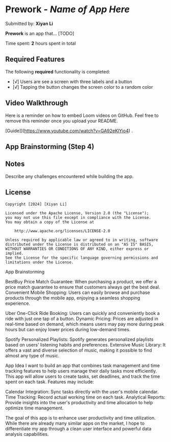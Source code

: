 # Prework - *Name of App Here*

Submitted by: **Xiyan Li**

**Prework** is an app that... [TODO] 

Time spent: **2** hours spent in total

## Required Features

The following **required** functionality is completed:

- [√] Users are see a screen with three labels and a button
- [√] Tapping the button changes the screen color to a random color
 
## Video Walkthrough

Here is a reminder on how to embed Loom videos on GitHub. Feel free to remove this reminder once you upload your README. 

[Guide]](https://www.youtube.com/watch?v=GA92eKlYio4) .

## App Brainstorming (Step 4)

## Notes

Describe any challenges encountered while building the app.

## License

    Copyright [2024] [Xiyan Li]

    Licensed under the Apache License, Version 2.0 (the "License");
    you may not use this file except in compliance with the License.
    You may obtain a copy of the License at

        http://www.apache.org/licenses/LICENSE-2.0

    Unless required by applicable law or agreed to in writing, software
    distributed under the License is distributed on an "AS IS" BASIS,
    WITHOUT WARRANTIES OR CONDITIONS OF ANY KIND, either express or implied.
    See the License for the specific language governing permissions and
    limitations under the License.
    
    
App Brainstorming

BestBuy
Price Match Guarantee: When purchasing a product, we offer a price match guarantee to ensure that customers always get the best deal.
Convenient Mobile Shopping: Users can easily browse and purchase products through the mobile app, enjoying a seamless shopping experience.

Uber
One-Click Ride Booking: Users can quickly and conveniently book a ride with just one tap of a button.
Dynamic Pricing: Prices are adjusted in real-time based on demand, which means users may pay more during peak hours but can enjoy lower prices during low-demand times.

Spotify
Personalized Playlists: Spotify generates personalized playlists based on users' listening habits and preferences.
Extensive Music Library: It offers a vast and diverse selection of music, making it possible to find almost any type of music.

App Idea
I want to build an app that combines task management and time tracking features to help users manage their daily tasks more efficiently. This app will allow users to create tasks, set deadlines, and track the time spent on each task. Features may include:

Calendar Integration: Sync tasks directly with the user's mobile calendar.
Time Tracking: Record actual working time on each task.
Analytical Reports: Provide insights into the user's productivity and time allocation to help optimize time management.

The goal of this app is to enhance user productivity and time utilization. While there are already many similar apps on the market, I hope to differentiate my app through a clean user interface and powerful data analysis capabilities.





